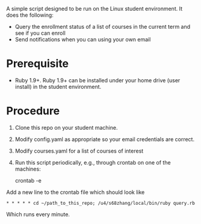 A simple script designed to be run on the Linux student environment. It does
the following:

- Query the enrollment status of a list of courses in the current term and see
if you can enroll
- Send notifications when you can using your own email

# Prerequisite

- Ruby 1.9+. Ruby 1.9+ can be installed under your home drive (user install)
in the student environment.

# Procedure

1. Clone this repo on your student machine.
2. Modify config.yaml as appropriate so your email credentials are correct.
3. Modify courses.yaml for a list of courses of interest
4. Run this script periodically, e.g., through crontab on one of the machines:

    crontab -e

  Add a new line to the crontab file which should look like

    * * * * * cd ~/path_to_this_repo; /u4/s68zhang/local/bin/ruby query.rb

  Which runs every minute.
